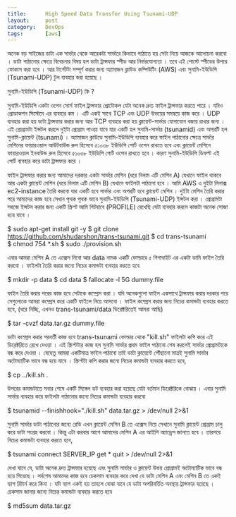 ```yaml
---
title:      High Speed Data Transfer Using Tsunami-UDP
layout:     post
category:   DevOps
tags: 	    [aws]
---
```


অনেক বড় সাইজের ডাটা এক সার্ভার থেকে আরেকটা সার্ভারে কিভাবে পাঠাতে হয় সেটা নিয়ে আজকে আলোচনা করবো । ডাটা পাঠানোর ক্ষেত্রে বিবেচনার বিষয় হল ডাটা ট্রান্সফার স্পীড আর নির্ভরযোগ্যতা । তবে এই পোস্টে স্পীডের উপরে ফোকাস করা হবে । আর টার্গেটটা সম্পূর্ণ করার জন্য অ্যামাজন ক্লাউড কম্পিউটিং (AWS) এবং সুনামি-ইউডিপি (Tsunami-UDP) টুল ব্যবহার করা হয়েছে ।


<!--more-->

সুনামি-ইউডিপি (Tsunami-UDP) কি ?

সুনামি-ইউডিপি একটা ওপেন সোর্স ফাইল ট্রান্সফার প্রোটোকল যেটা অনেক দ্রুত ফাইল ট্রান্সফার করতে পারে । যদিও প্রোডাকশন সিস্টেমে এর ব্যবহার কম । এটি একই সাথে TCP এবং UDP  উভয়ের সমন্বয়ে কাজ করে ।  UDP ব্যবহার করা হয় ডাটা ট্রান্সফার করার জন্য আর TCP ব্যবহার করা হয় ক্লায়েন্ট-সার্ভার যোগাযোগ বজায় রাখার জন্য । এই প্রোগ্রামটা ইন্সটল করলে দুইটা প্রোগ্রাম পাওয়া যাবে যার একটি হল সুনামি-সার্ভার (tsunamid) এবং অপরটি হল সুনামি-ক্লায়েন্ট (tsunami) । অ্যামাজন ক্লাউডে সুনামি-ইউডিপি ব্যবহার করে ফাইল পাঠানোর ক্ষেত্রে সার্ভার মেশিনের ফায়ারওয়াল আউটবাউন্ড রুল হিসেবে ৫১০৩৮ ইউডিপি পোর্ট ওপেন রাখতে হবে এবং ক্লায়েন্ট মেশিনে ফায়ারওয়াল ইনবাউন্ড রুল হিসেবে ৫১০৩৮ ইউডিপি পোর্ট ওপেন রাখতে হবে । কারণ সুনামি-ইউডিপি ডিফল্ট এই পোর্ট ব্যবহার করে ডাটা ট্রান্সফার করে ।

ফাইল ট্রান্সফার করার জন্য আমাদের দরকার একটা সার্ভার মেশিন (ধরে নিলাম এটি মেশিন A) যেখানে ফাইল থাকবে আর একটা ক্লায়েন্ট মেশিন (ধরে নিলাম এটি মেশিন B) যেখানে ফাইলটা পাঠানো হবে ।  আমি AWS এ দুইটা লিনাক্স ec2-instance তৈরি করবো যার একটি হবে সার্ভার এবং অপরটি হবে ক্লায়েন্ট মেশিন । দুইটা মেশিন তৈরি করার পরে আমাদের কাজ হবে সেখান পৃথক পৃথক ভাবে সুনামি-ইউডিপি (Tsunami-UDP) ইন্সটল করা ।  প্রোগ্রামটা সহজে ইন্সটল করার জন্য একটি স্ক্রিপ্ট আমি গিটহাবে (PROFILE) রেখেছি যেটা ব্যবহার করলে কাজটা অনেক সোজা হয়ে যাবে ।

$ sudo apt-get install git -y
$ git clone https://github.com/shudarshon/trans-tsunami.git
$ cd trans-tsunami  
$ chmod 754 *.sh
$ sudo ./provision.sh

এবার আমরা মেশিন A তে এক্সেস নিবো আর data নামক একটি ফোল্ডারে ৫ গিগাবাইট এর একটা ডামি ফাইল তৈরি করবো । ফাইলটা তৈরি করার জন্যে নিচের কমান্ডটা ব্যবহার করতে হবে

$ mkdir -p data
$ cd data
$ fallocate -l 5G dummy.file

ফাইল তৈরি করার পরের কাজ হবে সেটাকে কম্প্রেস করা । যদি অনেকগুলো ফাইল একসাথে ট্রান্সফার করার দরকার পরে সেগুলোকে আমরা কম্প্রেস করে একটি ফাইলে নিয়ে আসবো । ফাইল কম্প্রেস করার জন্য নিচের কমান্ডটা ব্যবহার করতে হবে, (ধরে নিচ্ছি, এখনও trans-tsunami/data ডিরেক্টরিতেই আমরা আছি)

$ tar -cvzf data.tar.gz dummy.file

ডাটা কম্প্রেস করার পরবর্তী কাজ হবে trans-tsunami ফোল্ডার থেকে "kill.sh"  ফাইলটা কপি করে এই ডিরেক্টরিতে রেখে দেওয়া । এই স্ক্রিপ্টটার কাজ হল সুনামি সার্ভার প্রথম ফাইল পাঠানো শেষ করলেই সার্ভার প্রোগ্রামটাকে বন্ধ করে দেওয়া । যেহেতু আমরা একটিমাত্র ফাইল পাঠাবো তাই ডাটা ক্লায়েন্টে পৌঁছানো মাত্রই সুনামি সার্ভার অটোম্যাটিক ভাবে বন্ধ হয়ে যাবে । স্ক্রিপ্টটা কপি করার জন্যে নিচের কমান্ডটা ব্যবহার করতে হবে,

$ cp ../kill.sh .

উপরের কমান্ডটাতে সবার শেষে একটি সিঙ্গেল ডট ব্যবহার করা হয়েছে যেটা বর্তমান ডিরেক্টরিকে বোঝায় । এবার সুনামি সার্ভার ব্যবহার করে ফাইলটা পাঠানোর জন্যে নিচের কমান্ডটা ব্যবহার করবো

$ tsunamid --finishhook="./kill.sh" data.tar.gz > /dev/null 2>&1

সুনামি সার্ভার ডাটা পাঠানোর জন্যে রেডি এখন ক্লায়েন্ট মেশিন B তে এক্সেস নিয়ে সেখানে সুনামি ক্লায়েন্ট প্রোগ্রাম চালু করে ডাটা সংগ্রহ করবো । কিন্তু এটা করবার আগে আমাদের মেশিন A এর আইপি অ্যাড্রেস জানতে হবে । তারপরে নিচের কমান্ডটা ব্যবহার করতে হবে,

$ tsunami connect SERVER_IP get \* quit > /dev/null 2>&1

দেখা যাবে যে, ডাটা অনেক দ্রুত ট্রান্সফার হয়েছে এবং সুনামি সার্ভার ও ক্লায়েন্ট উভয় প্রোগ্রামই অটোম্যাটিক ভাবে বন্ধ হয়ে গিয়েছে । সর্বশেষ আমাদের কাজ হবে চেকসাম ব্যবহার করে দেখা যে ডাটা মেশিন A এবং মেশিন B তে একই হ্যাশ রিটার্ন করে কিনা । যদি হ্যাশ একই হয় তাহলে বোঝা যাবে যে ডাটা অপরিবর্তিত অবস্থায় ট্রান্সফার হয়েছে । চেকসাম জানার জন্যে নিচের কমান্ডটা ব্যবহার করতে হবে

$ md5sum data.tar.gz
